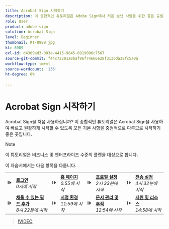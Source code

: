 ```yaml
---
title: Acrobat Sign 시작하기
description: 이 종합적인 튜토리얼은 Adobe Sign에서 처음 보낸 사람을 위한 좋은 출발점입니다
role: User
product: adobe sign
solution: Acrobat Sign
level: Beginner
thumbnail: KT-8989.jpg
kt: 8989
exl-id: d4309ad3-003a-4415-9845-8919006c7567
source-git-commit: f44c72201a0baf86f74e66e28f313bda38fc5a0a
workflow-type: tm+mt
source-wordcount: '136'
ht-degree: 0%

---
```


# Acrobat Sign 시작하기

Acrobat Sign을 처음 사용하십니까? 이 종합적인 튜토리얼은 Acrobat Sign을 사용하여 빠르고 원활하게 시작할 수 있도록 모든 기본 사항을 중점적으로 다루므로 시작하기 좋은 곳입니다.

>[!NOTE]
>
>이 튜토리얼은 비즈니스 및 엔터프라이즈 수준의 플랜을 대상으로 합니다.

이 자습서에서는 다음 항목을 다룹니다.

<table style="table-layout:auto">
<tr>
  <td>
    <a href="https://video.tv.adobe.com/v/337151?hidetitle=true">
      <img alt="빨리 감기 이미지" src="../assets/Stepforward_18.png" />
    </a>
  </td>
  <td>
     <a href="https://video.tv.adobe.com/v/337151?hidetitle=true"><strong>로그인</strong></a>
         <br>
        <em>0시에 시작</em>
    </td>
     <td>
    <a href="https://video.tv.adobe.com/v/337151/?autoplay=true&t=55">
      <img alt="빨리 감기 이미지" src="../assets/Stepforward_18.png" />
    </a>
  </td>
  <td>
     <a href="https://video.tv.adobe.com/v/337151/?autoplay=true&t=55"><strong>홈 페이지</strong></a>
         <br>
        <em>0:55에 시작</em>
    </td>
    <td>
    <a href="https://video.tv.adobe.com/v/337151/?autoplay=true&t=153">
      <img alt="빨리 감기 이미지" src="../assets/Stepforward_18.png" />
    </a>
  </td>
  <td>
     <a href="https://video.tv.adobe.com/v/337151/?autoplay=true&t=153"><strong>프로필 설정</strong></a>
        <br>
        <em>2시 33분에 시작</em>
    </td>
    <td>
    <a href="https://video.tv.adobe.com/v/337151/?autoplay=true&t=272">
      <img alt="빨리 감기 이미지" src="../assets/Stepforward_18.png" />
    </a>
  </td>
  <td>
     <a href="https://video.tv.adobe.com/v/337151/?autoplay=true&t=272"><strong>전송 설정</strong></a>
        <br>
        <em>4시 32분에 시작</em>
    </td>
  </tr>
  <tr>
    <td>
    <a href="https://video.tv.adobe.com/v/337151/?autoplay=true&t=551">
      <img alt="빨리 감기 이미지" src="../assets/Stepforward_18.png" />
    </a>
  </td>
  <td>
     <a href="https://video.tv.adobe.com/v/337151/?autoplay=true&t=551"><strong>채울 수 있는 필드 추가</strong></a>
         <br>
        <em>8시 22분에 시작</em>
    </td>
    <td>
    <a href="https://video.tv.adobe.com/v/337151/?autoplay=true&t=719">
      <img alt="빨리 감기 이미지" src="../assets/Stepforward_18.png" />
    </a>
  </td>
  <td>
     <a href="https://video.tv.adobe.com/v/337151/?autoplay=true&t=719"><strong>서명 환경</strong></a>
        <br>
        <em>11:59에 시작</em>
    </td>
    <td>
    <a href="https://video.tv.adobe.com/v/337151/?autoplay=true&t=774">
      <img alt="빨리 감기 이미지" src="../assets/Stepforward_18.png" />
    </a>
  </td>
  <td>
     <a href="https://video.tv.adobe.com/v/337151/?autoplay=true&t=774"><strong>문서 관리 및 추적</strong></a>
        <br>
        <em>12:54에 시작</em>
    </td>
    <td>
    <a href="https://video.tv.adobe.com/v/337151/?autoplay=true&t=898">
      <img alt="빨리 감기 이미지" src="../assets/Stepforward_18.png" />
    </a>
  </td>
  <td>
     <a href="https://video.tv.adobe.com/v/337151/?autoplay=true&t=898"><strong>지원 및 리소스</strong></a>
        <br>
        <em>14:58에 시작</em>
    </td>
  </tr>
  </table>

>[!VIDEO](https://video.tv.adobe.com/v/337151?hidetitle=true)
